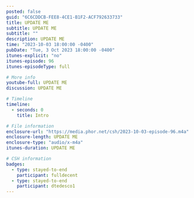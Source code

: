 ```yaml
---
posted: false
guid: "6C6CDDCB-FEE8-4CE1-B1F2-ACF792633733"
title: UPDATE ME
subtitle: UPDATE ME
subtitle: ""
description: UPDATE ME 
time: "2023-10-03 18:00:00 -0400"
pubDate: "Tue, 3 Oct 2023 18:00:00 -0400"
itunes-explicit: "no"
itunes-episode: 96
itunes-episodeType: full

# More info
youtube-full: UPDATE ME
discussion: UPDATE ME

# Timeline
timeline:
  - seconds: 0
    title: Intro

# File information
enclosure-url: "https://media.phor.net/csh/2023-10-03-episode-96.m4a"
enclosure-length: UPDATE ME
enclosure-type: "audio/x-m4a"
itunes-duration: UPDATE ME

# CSH information
badges:
  - type: stayed-to-end
    participant: fulldecent
  - type: stayed-to-end
    participant: dtedesco1
---
```

